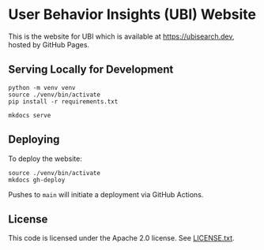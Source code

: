 # User Behavior Insights (UBI) Website

This is the website for UBI which is available at https://ubisearch.dev, hosted by GitHub Pages.

## Serving Locally for Development

```
python -m venv venv
source ./venv/bin/activate
pip install -r requirements.txt

mkdocs serve
```

## Deploying

To deploy the website:

```
source ./venv/bin/activate
mkdocs gh-deploy
```

Pushes to `main` will initiate a deployment via GitHub Actions.

## License

This code is licensed under the Apache 2.0 license. See [LICENSE.txt](LICENSE.txt).
